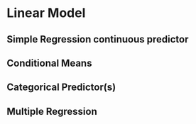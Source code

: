 # Linear Model    


## Simple Regression continuous predictor


## Conditional Means


## Categorical Predictor(s)


## Multiple Regression

